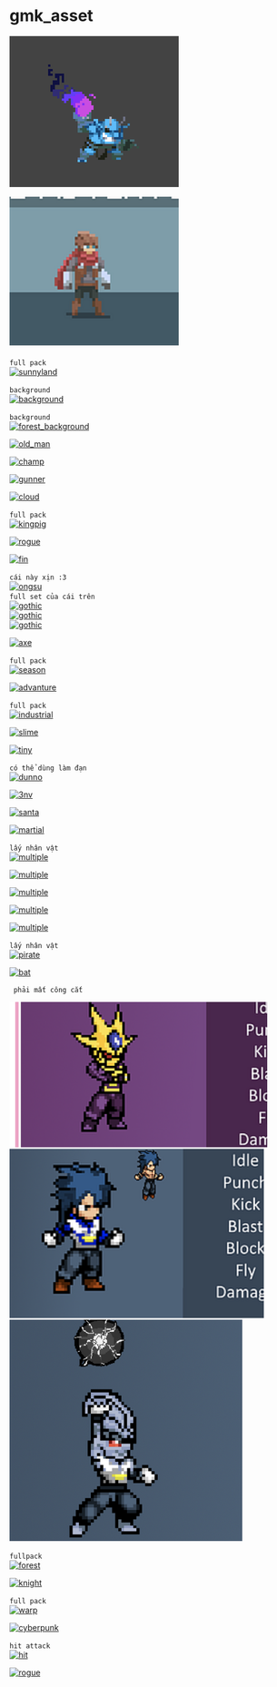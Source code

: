 # gmk_asset
[![demon](demon.png)](https://rauszy.itch.io/bluedemon)  
  
[![advanture](advanture.png)](https://rvros.itch.io/animated-pixel-hero)  

```full pack```  
[![sunnyland](sunnyland.png)](https://ansimuz.itch.io/sunny-land-pixel-game-art)  
 
```background```  
[![background](background.png)](https://edermunizz.itch.io/free-pixel-art-hill)  

```background```  
[![forest_background](forest_background.png)](https://ansimuz.itch.io/parallax-forest)  

[![old_man](old_man.png)](https://oco.itch.io/medieval-fantasy-character-pack-2)  

[![champ](champ.png)](https://alexdraws.itch.io/pixel-champions)  

[![gunner](gunner.png)](https://secrethideout.itch.io/team-wars-platformer-battle)  

[![cloud](cloud.png)](https://s4m-ur4i.itch.io/pixelart-clouds-background)  

```full pack```  
[![kingpig](kingpig.png)](https://pixel-frog.itch.io/kings-and-pigs)  
  
[![rogue](rogue.png)](https://uilleaggodwin.itch.io/roguelike-dungeon-asset-bundle)  

[![fin](fin.png)](https://lhteam.itch.io/finn-sprite)  

```cái này xịn :3```  
[![ongsu](ongsu.png)](https://ansimuz.itch.io/gothicvania-monk-character-add-on)  
```full set của cái trên```  
[![gothic](gothic.png)](https://ansimuz.itch.io/gothicvania-church-pack)  
[![gothic](gothic2.png)](https://ansimuz.itch.io/gothicvania-town)  
[![gothic](gothic3.png)](https://ansimuz.itch.io/gothicvania-cemetery)  

[![axe](axe.png)](https://sanctumpixel.itch.io/imp-axe-demon-pixel-art-character)  
  
```full pack```  
[![season](season.png)](https://rottingpixels.itch.io/four-seasons-platformer-tileset-16x16free)  

[![advanture](advanture2.png)](https://elthen.itch.io/pixel-art-adventurer-sprites)  

```full pack```  
[![industrial](industrial.png)](https://ollieberzs.itch.io/industrial-pack)  

[![slime](slime.png) ](https://reff-sq.itch.io/slime-animations)  
 
[![tiny](tiny.png)](https://free-game-assets.itch.io/free-tiny-hero-sprites-pixel-art)  

```có thể dùng làm đạn```   
[![dunno](dunno.png)](https://xyezawr.itch.io/gif-free-pixel-effects-pack-6-forks-of-flame)  
  

[![3nv](3nv.png)](https://free-game-assets.itch.io/free-assassin-mage-viking-game-heroes-pixel-art)  

[![santa](santa.png)](https://elthen.itch.io/2d-pixel-art-santa-sprites)  

[![martial](martial.png)](https://luizmelo.itch.io/martial-hero)  

```lấy nhân vật```  
[![multiple](pack1.png)](https://grafxkid.itch.io/sprite-pack-2)  

[![multiple](pack2.png)](https://grafxkid.itch.io/sprite-pack-3)  
 
[![multiple](pack3.png)](https://grafxkid.itch.io/sprite-pack-5)  
  
[![multiple](pack4.png)](https://grafxkid.itch.io/sprite-pack-1)  
  
[![multiple](pack5.png)](https://grafxkid.itch.io/sprite-pack-4)  

```lấy nhân vật```  
[![pirate](pirate.png)  ](https://pixel-frog.itch.io/pirate-bomb)  

[![bat](bat.png)  ](https://elthen.itch.io/bat-sprite-pack)  

```super saiyan :)) chưa test
 phải mất công cắt
```  
[![super](super.png)](https://assetbakery.itch.io/-2d-fighter-4)  
[![super](super2.png)](https://assetbakery.itch.io/2d-fighter-3)  
[![super](super3.png)](https://assetbakery.itch.io/2d-fighter-5)  


```fullpack```  
[![forest](forest2.png)](https://mamanezakon.itch.io/forest-tileset)  

[![knight](knight.png)](https://adrverissimo.itch.io/knight-pixel-art)  

```full pack```  
[![warp](wrap.png)](https://ansimuz.itch.io/warped-city)  

[![cyberpunk](cyberpunk.png)](https://ansimuz.itch.io/cyberpunk-street-environment)  

```hit attack```  
[![hit](hti.png)](https://v-ktor.itch.io/pixelated-attackhit-animations)  

[![rogue](rogue2.png)](https://lionheart963.itch.io/rogue-like-character)  


